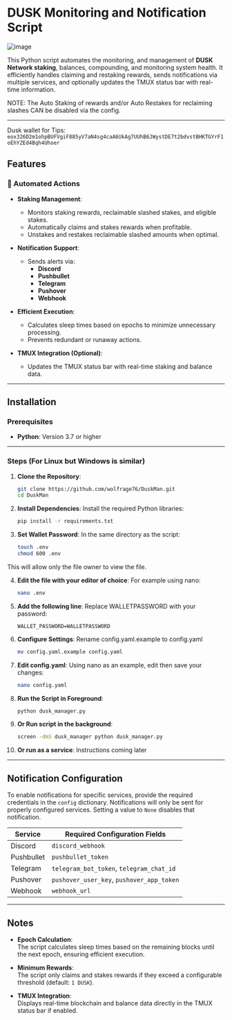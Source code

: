 # DUSK Monitoring and Notification Script
![image](https://github.com/user-attachments/assets/b56a80ec-122d-440a-a8d8-0c1fcaeee3bc)

This Python script automates the monitoring, and management of **DUSK Network staking**, balances, compounding, and monitoring system health. It efficiently handles claiming and restaking rewards, sends notifications via multiple services, and optionally updates the TMUX status bar with real-time information.

NOTE: The Auto Staking of rewards and/or Auto Restakes for reclaiming slashes CAN be disabled via the config. 

---


Dusk wallet for Tips: `eox326D2m1ohpBUFVgiF885yV7aN4sg4caA6UkAg7UUhB6JWystDE7t2bdvstBHKTGYrF1oEhYZEd4Bqh4Uhoer`

## Features

### 🚀 Automated Actions

- **Staking Management**:
  - Monitors staking rewards, reclaimable slashed stakes, and eligible stakes.
  - Automatically claims and stakes rewards when profitable.
  - Unstakes and restakes reclaimable slashed amounts when optimal.

- **Notification Support**:
  - Sends alerts via:
    - **Discord**
    - **Pushbullet**
    - **Telegram**
    - **Pushover**
    - **Webhook**

- **Efficient Execution**:
  - Calculates sleep times based on epochs to minimize unnecessary processing.
  - Prevents redundant or runaway actions.

- **TMUX Integration (Optional)**:
  - Updates the TMUX status bar with real-time staking and balance data.

---

## Installation

### Prerequisites

- **Python**: Version 3.7 or higher

---

### Steps (For Linux but Windows is similar)

1. **Clone the Repository**:

    ```bash
    git clone https://github.com/wolfrage76/DuskMan.git
    cd DuskMan
    ```

2. **Install Dependencies**: Install the required Python libraries:

    ```bash
    pip install -r requirements.txt
    ```

3. **Set Wallet Password**: 
In the same directory as the script:

    ```bash
    touch .env
    chmod 600 .env
    ```
  This will allow only the file owner to view the file.

4. **Edit the file with your editor of choice**:
  For example using nano:
    ```bash
    nano .env
    ```

5. **Add the following line**: Replace WALLETPASSWORD with your password:

    ```WALLET_PASSWORD=WALLETPASSWORD```

6. **Configure Settings**: Rename config.yaml.example to config.yaml
    ```bash
    mv config.yaml.example config.yaml
    ```

7. **Edit config.yaml**: Using nano as an example, edit then save your changes:
    ```bash
    nano config.yaml
    ```

8. **Run the Script in Foreground**:

    ```bash
    python dusk_manager.py
    ```  
9. **Or Run script in the background**:
    ```bash
    screen -dmS dusk_manager python dusk_manager.py
    ```
10. **Or run as a service**:
    Instructions coming later
---

## Notification Configuration

To enable notifications for specific services, provide the required credentials in the `config` dictionary. Notifications will only be sent for properly configured services. Setting a value to `None` disables that notification.

| **Service**  | **Required Configuration Fields**                     |
|--------------|-------------------------------------------------------|
| Discord      | `discord_webhook`                                     |
| Pushbullet   | `pushbullet_token`                                    |
| Telegram     | `telegram_bot_token`, `telegram_chat_id`              |
| Pushover     | `pushover_user_key`, `pushover_app_token`             |
| Webhook      | `webhook_url`                                         |

---

## Notes

- **Epoch Calculation**:  
  The script calculates sleep times based on the remaining blocks until the next epoch, ensuring efficient execution.

- **Minimum Rewards**:  
  The script only claims and stakes rewards if they exceed a configurable threshold (default: `1 DUSK`).

- **TMUX Integration**:  
  Displays real-time blockchain and balance data directly in the TMUX status bar if enabled.
